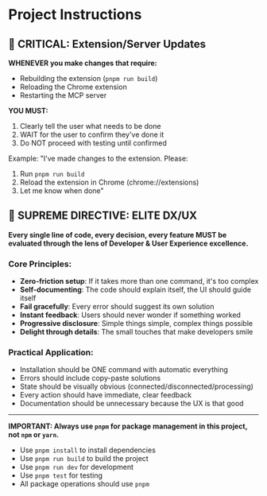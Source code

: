 # Project Instructions

## 🚨 CRITICAL: Extension/Server Updates

**WHENEVER you make changes that require:**
- Rebuilding the extension (`pnpm run build`)
- Reloading the Chrome extension 
- Restarting the MCP server

**YOU MUST:**
1. Clearly tell the user what needs to be done
2. WAIT for the user to confirm they've done it
3. Do NOT proceed with testing until confirmed

Example: "I've made changes to the extension. Please:
1. Run `pnpm run build`
2. Reload the extension in Chrome (chrome://extensions)
3. Let me know when done"

## 🎯 SUPREME DIRECTIVE: ELITE DX/UX

**Every single line of code, every decision, every feature MUST be evaluated through the lens of Developer & User Experience excellence.**

### Core Principles:
- **Zero-friction setup**: If it takes more than one command, it's too complex
- **Self-documenting**: The code should explain itself, the UI should guide itself
- **Fail gracefully**: Every error should suggest its own solution
- **Instant feedback**: Users should never wonder if something worked
- **Progressive disclosure**: Simple things simple, complex things possible
- **Delight through details**: The small touches that make developers smile

### Practical Application:
- Installation should be ONE command with automatic everything
- Errors should include copy-paste solutions
- State should be visually obvious (connected/disconnected/processing)
- Every action should have immediate, clear feedback
- Documentation should be unnecessary because the UX is that good

---

**IMPORTANT: Always use `pnpm` for package management in this project, not `npm` or `yarn`.**

- Use `pnpm install` to install dependencies
- Use `pnpm run build` to build the project
- Use `pnpm run dev` for development
- Use `pnpm test` for testing
- All package operations should use `pnpm`